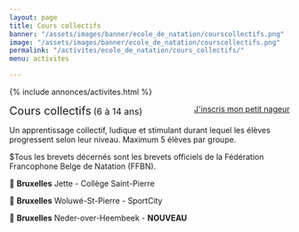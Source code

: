 ```yaml
---
layout: page
title: Cours collectifs
banner: "/assets/images/banner/ecole_de_natation/courscollectifs.png"
image: "/assets/images/banner/ecole_de_natation/courscollectifs.png"
permalink: "/activites/ecole_de_natation/cours_collectifs/"
menu: activites

---
```

{% include annonces/activites.html %}

<div class="col-md-4" style="float: right; margin-bottom: 20px;">
<a href="https://www12.iclub.be/myiclub3_CFS_register.asp?ClubID=559&LG=FR&Categorie=5" class="btn btn-block btn-info-filled" target="_blank">J'inscris mon petit nageur</a>
</div>

<span style="font-size:20px;">Cours collectifs</span> <span style="font-size:16px">(6 à 14 ans)</span>

Un apprentissage collectif, ludique et stimulant durant lequel les élèves progressent selon leur niveau. Maximum 5 élèves par groupe.

$Tous les brevets décernés sont les brevets officiels de la Fédération Francophone Belge de Natation (FFBN). 

📍 **Bruxelles** Jette - Collège Saint-Pierre

📍 **Bruxelles** Woluwé-St-Pierre - SportCity

📍 **Bruxelles** Neder-over-Heembeek - **NOUVEAU**